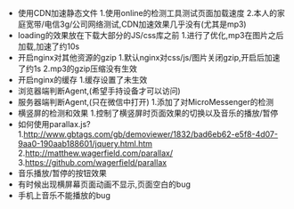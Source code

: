  - 使用CDN加速静态文件
  1.使用online的检测工具测试页面加载速度
  2.本人的家庭宽带/电信3g/公司网络测试,CDN加速效果几乎没有(尤其是mp3)
 - loading的效果放在下载大部分的JS/css库之前
  1.进行了优化,mp3在图片之后加载,加速了约10s
 - 开启nginx对其他资源的gzip
  1.默认nginx对css/js/图片关闭gzip,开启后加速了约1s
  2.mp3的gzip压缩没有生效
 - 开启nginx的缓存
  1.缓存设置了未生效
 - 浏览器端判断Agent,(希望手持设备才可以访问)
 - 服务器端判断Agent,(只在微信中打开)
  1.添加了对MicroMessenger的检测
 - 横竖屏的检测和效果
  1.控制了横竖屏时页面效果的切换以及音乐的播放/暂停
 - 如何使用parallax.js?
  1.http://www.gbtags.com/gb/demoviewer/1832/bad6eb62-e5f8-4d07-9aa0-190aab188601/jquery.html.htm
  2.http://matthew.wagerfield.com/parallax/
  3.https://github.com/wagerfield/parallax
 - 音乐播放/暂停的按钮效果
 - 有时候出现横屏幕页面动画不显示,页面空白的bug
 - 手机上音乐不能播放的bug
